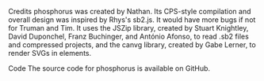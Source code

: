 Credits
phosphorus was created by Nathan. Its CPS-style compilation and overall design was inspired by Rhys's sb2.js. It would have more bugs if not for Truman and Tim. It uses the JSZip library, created by Stuart Knightley, David Duponchel, Franz Buchinger, and António Afonso, to read .sb2 files and compressed projects, and the canvg library, created by Gabe Lerner, to render SVGs in <canvas> elements.

Code
The source code for phosphorus is available on GitHub.